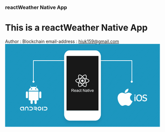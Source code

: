 ### reactWeather Native App
This is a reactWeather Native App
=============
Author : Blockchain
email-address : hiuk159@gmail.com
![Alt text](/RN.png "React로 만든 날씨 앱")